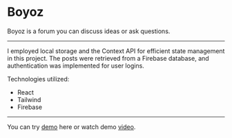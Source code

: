 <h1>Boyoz</h1>
Boyoz is a forum you can discuss ideas
or ask questions.
<hr>

I employed local storage and the Context API for
efficient state management in this project. The
posts were retrieved from a Firebase database,
and authentication was implemented for user
logins.


Technologies utilized: 
* React
* Tailwind
* Firebase
<hr>
You can try <a href="https://boyoz.netlify.app/">demo</a> here or watch demo <a href="https://www.youtube.com/watch?v=BJjt7sxEV-g">video</a>.
